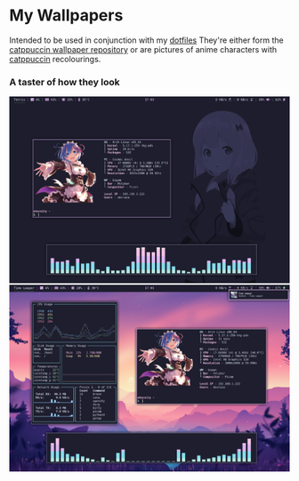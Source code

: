 # My Wallpapers
Intended to be used in conjunction with my [dotfiles](https://github.com/devraza/dotfiles)
They're either form the [catppuccin wallpaper repository](https://github.com/catppuccin/catppuccin) or are pictures of anime characters with [catppuccin](https://github.com/catppuccin/catppuccin) recolourings.

### A taster of how they look
![Shagiri Izumi](https://github.com/devraza/dotfiles/blob/main/screenshots/screenshot.png)
![Shaded Landscape](https://github.com/devraza/dotfiles/blob/main/screenshots/screenshot-alt.png)
